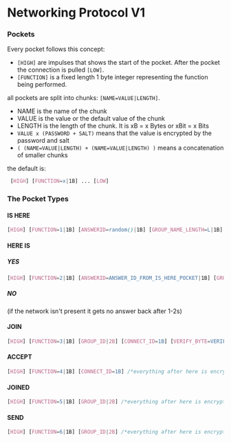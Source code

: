 # Networking Protocol V1

### Pockets

Every pocket follows this concept:

- `[HIGH]` are impulses that shows the start of the pocket. After the pocket the connection is pulled `[LOW]`.
- `[FUNCTION]` is a fixed length 1 byte integer representing the function being performed.

all pockets are split into chunks: `[NAME=VALUE|LENGTH]`.

- NAME is the name of the chunk
- VALUE is the value or the default value of the chunk
- LENGTH is the length of the chunk. It is xB = x Bytes or xBit = x Bits
- `VALUE x (PASSWORD + SALT)` means that the value is encrypted by the password and salt
- `( (NAME=VALUE|LENGTH) + (NAME=VALUE|LENGTH) )` means a concatenation of smaller chunks

the default is:

```css
 [HIGH] [FUNCTION=x|1B] ... [LOW]
```

### The Pocket Types

#### IS HERE

```css
[HIGH] [FUNCTION=1|1B] [ANSWERID=random()|1B] [GROUP_NAME_LENGTH=L|1B] [GROUP_NAME_STRING=...|LB] [HASH|1B] [LOW]
```

#### HERE IS

##### YES

```css
[HIGH] [FUNCTION=2|1B] [ANSWERID=ANSWER_ID_FROM_IS_HERE_POCKET|1B] [GROUP_ID=GROUP_ID|2B] [CONNECT_ID=1B] [VERIFY_BYTE=1B] [SALT=random()|1B] [HASH|2B] [LOW]
```

##### NO

(if the network isn't present it gets no answer back after 1-2s)

#### JOIN

```css
[HIGH] [FUNCTION=3|1B] [GROUP_ID|2B] [CONNECT_ID=1B] [VERIFY_BYTE=VERIFY_BYTE x (PASSWORD + SALT)|1B] [HASH|1B] [LOW]
```

#### ACCEPT

```css
[HIGH] [FUNCTION=4|1B] [CONNECT_ID=1B] /*everything after here is encrypted using password & salt from before*/ [GROUP_ID|2B] [USER_ID|2B] [IS_ACCEPTED=(yes=1;no=0)|1B] [CURRENT_SALT=2B] [SALT_MODIFIER_PER_POCKET=( (MODIFYER=+-*/|2Bit) + (VALUE|14Bit) )|2B] [HASH|2B] [LOW]
```

#### JOINED

```css
[HIGH] [FUNCTION=5|1B] [GROUP_ID|2B] /*everything after here is encrypted using password & salt from before*/ [USER_ID=2B] [CURRENT_SALT=SALT_MODIFYED|2B] [HASH|2B] [LOW]
```

#### SEND

```css
[HIGH] [FUNCTION=6|1B] [GROUP_ID|2B] /*everything after here is encrypted using password & salt from before*/ [USER_ID|2B] [USER_DESTINATION|2B] [DATA_LENGTH=L|1B] [HASH|4B] [DATA=...|LB] [LOW]
```
